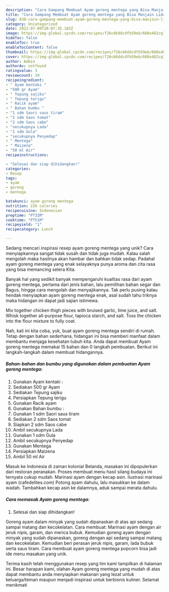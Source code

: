 ```yaml
---
description: "Cara Gampang Membuat Ayam goreng mentega yang Bisa Manjain Lidah"
title: "Cara Gampang Membuat Ayam goreng mentega yang Bisa Manjain Lidah"
slug: 830-cara-gampang-membuat-ayam-goreng-mentega-yang-bisa-manjain-lidah
category: Uncategorized
date: 2022-07-09T20:07:35.182Z
image: https://img-global.cpcdn.com/recipes/f26c66ddcdfb59eb/680x482cq70/ayam-goreng-mentega-foto-resep-utama.jpg
hideToc: false
enableToc: true
enableTocContent: false
thumbnail: https://img-global.cpcdn.com/recipes/f26c66ddcdfb59eb/680x482cq70/ayam-goreng-mentega-foto-resep-utama.jpg
cover: https://img-global.cpcdn.com/recipes/f26c66ddcdfb59eb/680x482cq70/ayam-goreng-mentega-foto-resep-utama.jpg
author: Admin
authorAv: notfound
ratingvalue: 3
reviewcount: 19
recipeingredient:
- " Ayam kentaki "
- "500 gr Ayam"
- " Tepung sajiku"
- " Tepung terigu"
- " Racik ayam"
- " Bahan bumbu "
- "1 sdm Saori saus tiram"
- "2 sdm Saos tomat"
- "2 sdm Saos cabe"
- "secukupnya Lada"
- "1 sdm Gula"
- "secukupnya Penyedap"
- " Mentega"
- " Maizena"
- "50 ml Air"
recipeinstructions:

- "Selesai dan siap dihidangkan!"
categories:
- Resep
tags:
- ayam
- goreng
- mentega

katakunci: ayam goreng mentega 
nutrition: 226 calories
recipecuisine: Indonesian
preptime: "PT32M"
cooktime: "PT51M"
recipeyield: "1"
recipecategory: Lunch

---
```





Sedang mencari inspirasi resep ayam goreng mentega yang unik? Cara menyiapkannya sangat tidak susah dan tidak juga mudah. Kalau salah mengolah maka hasilnya akan hambar dan bahkan tidak sedap. Padahal ayam goreng mentega yang enak selayaknya punya aroma dan cita rasa yang bisa memancing selera Kita.





Banyak hal yang sedikit banyak mempengaruhi kualitas rasa dari ayam goreng mentega, pertama dari jenis bahan, lalu pemilihan bahan segar dan Bagus, hingga cara mengolah dan menyajikannya. Tak perlu pusing kalau hendak menyiapkan ayam goreng mentega enak,      asal sudah tahu triknya maka hidangan ini dapat jadi sajian istimewa.














Mix together chicken thigh pieces with bruised garlic, lime juice, and salt. Whisk together all-purpose flour, tapioca starch, and salt. Toss the chicken into the flour mixture to fully coat.






Nah, kali ini kita coba, yuk, buat ayam goreng mentega sendiri di rumah. Tetap dengan bahan sederhana, hidangan ini bisa memberi manfaat dalam membantu menjaga kesehatan tubuh kita. Anda dapat membuat Ayam goreng mentega memakai 15 bahan dan 0 langkah pembuatan. Berikut ini langkah-langkah dalam membuat hidangannya.

<!--inarticleads1-->

##### Bahan-bahan dan bumbu yang digunakan dalam pembuatan Ayam goreng mentega:

1. Gunakan  Ayam kentaki :
1. Sediakan 500 gr Ayam
1. Sediakan  Tepung sajiku
1. Persiapkan  Tepung terigu
1. Gunakan  Racik ayam
1. Gunakan  Bahan bumbu :
1. Gunakan 1 sdm Saori saus tiram
1. Sediakan 2 sdm Saos tomat
1. Siapkan 2 sdm Saos cabe
1. Ambil secukupnya Lada
1. Gunakan 1 sdm Gula
1. Ambil secukupnya Penyedap
1. Gunakan  Mentega
1. Persiapkan  Maizena
1. Ambil 50 ml Air


Masuk ke Indonesia di zaman kolonial Belanda, masakan ini dipopulerkan dari restoran peranakan. Proses membuat menu hasil silang budaya ini ternyata cukup mudah. Marinasi ayam dengan kecap asin. ilustrasi marinasi ayam (cafedelites.com) Potong ayam dahulu, lalu masukkan ke dalam wadah. Tambahkan kecap asin ke dalamnya, aduk sampai merata dahulu. 

<!--inarticleads2-->

##### Cara memasak Ayam goreng mentega:


1. Selesai dan siap dihidangkan!

Goreng ayam dalam minyak yang sudah dipanaskan di atas api sedang sampai matang dan kecokelatan. Cara membuat: Marinasi ayam dengan air jeruk nipis, garam, dan merica bubuk. Kemudian goreng ayam dengan minyak yang sudah dipanaskan, goreng dengan api sedang sampai matang dan kecokelatan. Kemudian beri perasan jeruk nipis, garam, lada bubuk serta saus tiram. Cara membuat ayam goreng mentega popcorn bisa jadi ide menu masakan yang unik. 

Terima kasih telah menggunakan resep yang tim kami tampilkan di halaman ini. Besar harapan kami, olahan Ayam goreng mentega yang mudah di atas dapat membantu anda menyiapkan makanan yang lezat untuk keluarga/teman maupun menjadi inspirasi untuk berbisnis kuliner. Selamat menikmati
